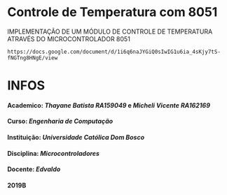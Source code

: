 # **Controle de Temperatura com 8051**
 IMPLEMENTAÇÃO DE UM MÓDULO DE CONTROLE DE TEMPERATURA  ATRAVÉS DO MICROCONTROLADOR 8051 

    https://docs.google.com/document/d/1i6q6naJYGiQ0sIwIG1u6ia_4sKjy7tS-fNGTng8HNgE/view

# **INFOS**    
#### Academico: _Thayane Batista RA159049_ e _Micheli Vicente RA162169_
#### Curso: _Engenharia de Computação_
#### Instituição: _Universidade Católica Dom Bosco_
#### Disciplina: _Microcontroladores_
#### Docente: _Edvaldo_
#### 2019B
